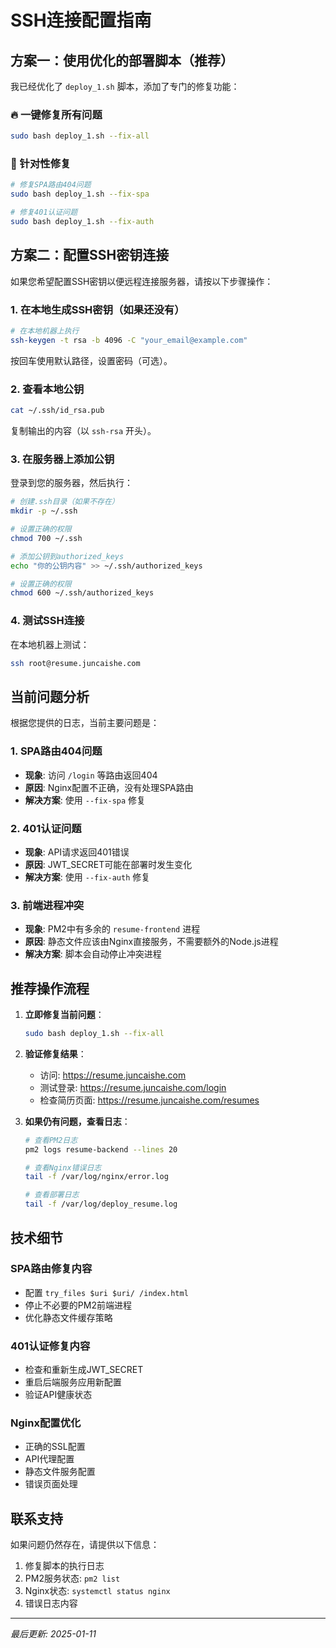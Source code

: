 # SSH连接配置指南

## 方案一：使用优化的部署脚本（推荐）

我已经优化了 `deploy_1.sh` 脚本，添加了专门的修复功能：

### 🔥 一键修复所有问题
```bash
sudo bash deploy_1.sh --fix-all
```

### 🎯 针对性修复
```bash
# 修复SPA路由404问题
sudo bash deploy_1.sh --fix-spa

# 修复401认证问题  
sudo bash deploy_1.sh --fix-auth
```

## 方案二：配置SSH密钥连接

如果您希望配置SSH密钥以便远程连接服务器，请按以下步骤操作：

### 1. 在本地生成SSH密钥（如果还没有）

```bash
# 在本地机器上执行
ssh-keygen -t rsa -b 4096 -C "your_email@example.com"
```

按回车使用默认路径，设置密码（可选）。

### 2. 查看本地公钥

```bash
cat ~/.ssh/id_rsa.pub
```

复制输出的内容（以 `ssh-rsa` 开头）。

### 3. 在服务器上添加公钥

登录到您的服务器，然后执行：

```bash
# 创建.ssh目录（如果不存在）
mkdir -p ~/.ssh

# 设置正确的权限
chmod 700 ~/.ssh

# 添加公钥到authorized_keys
echo "你的公钥内容" >> ~/.ssh/authorized_keys

# 设置正确的权限
chmod 600 ~/.ssh/authorized_keys
```

### 4. 测试SSH连接

在本地机器上测试：

```bash
ssh root@resume.juncaishe.com
```

## 当前问题分析

根据您提供的日志，当前主要问题是：

### 1. SPA路由404问题
- **现象**: 访问 `/login` 等路由返回404
- **原因**: Nginx配置不正确，没有处理SPA路由
- **解决方案**: 使用 `--fix-spa` 修复

### 2. 401认证问题  
- **现象**: API请求返回401错误
- **原因**: JWT_SECRET可能在部署时发生变化
- **解决方案**: 使用 `--fix-auth` 修复

### 3. 前端进程冲突
- **现象**: PM2中有多余的 `resume-frontend` 进程
- **原因**: 静态文件应该由Nginx直接服务，不需要额外的Node.js进程
- **解决方案**: 脚本会自动停止冲突进程

## 推荐操作流程

1. **立即修复当前问题**：
   ```bash
   sudo bash deploy_1.sh --fix-all
   ```

2. **验证修复结果**：
   - 访问: https://resume.juncaishe.com
   - 测试登录: https://resume.juncaishe.com/login
   - 检查简历页面: https://resume.juncaishe.com/resumes

3. **如果仍有问题，查看日志**：
   ```bash
   # 查看PM2日志
   pm2 logs resume-backend --lines 20
   
   # 查看Nginx错误日志
   tail -f /var/log/nginx/error.log
   
   # 查看部署日志
   tail -f /var/log/deploy_resume.log
   ```

## 技术细节

### SPA路由修复内容
- 配置 `try_files $uri $uri/ /index.html`
- 停止不必要的PM2前端进程
- 优化静态文件缓存策略

### 401认证修复内容
- 检查和重新生成JWT_SECRET
- 重启后端服务应用新配置
- 验证API健康状态

### Nginx配置优化
- 正确的SSL配置
- API代理配置
- 静态文件服务配置
- 错误页面处理

## 联系支持

如果问题仍然存在，请提供以下信息：
1. 修复脚本的执行日志
2. PM2服务状态: `pm2 list`
3. Nginx状态: `systemctl status nginx`
4. 错误日志内容

---
*最后更新: 2025-01-11* 